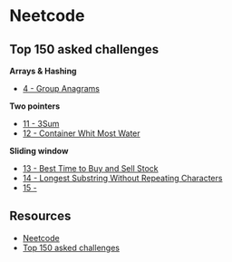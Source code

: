 # Neetcode

## Top 150 asked challenges

**Arrays & Hashing**
- [4 - Group Anagrams](./arrays/group_anagrams.py)

**Two pointers**
- [11 - 3Sum](./two_pointers/three_sum.py)
- [12 - Container Whit Most Water](./two_pointers/container_with_most_water.py)

**Sliding window**
- [13 - Best Time to Buy and Sell Stock](./slinding_window/best_time_to_buy_and_sell_stock.py)
- [14 - Longest Substring Without Repeating Characters](./slinding_window/longest_substring_without_repeating_characters.py)
- [15 - ](./slinding_window/longest_repeating_character_replacement.py)

## Resources

- [Neetcode](https://neetcode.io/)
- [Top 150 asked challenges](https://s3.amazonaws.com/kajabi-storefronts-production/file-uploads/sites/2148099411/downloads/142ca1e-c4b2-3b52-c8f3-3e3ba636a48a_Problem_Set_1.pdf)